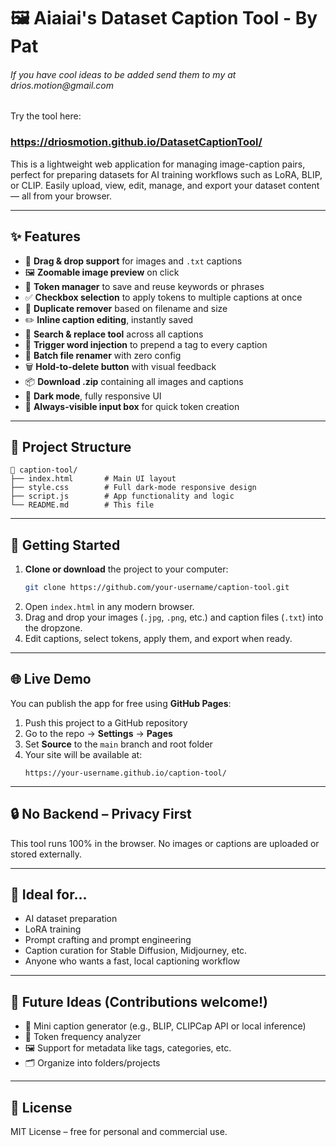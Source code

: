 # 🖼️ Aiaiai's Dataset Caption Tool - By Pat 

###### _If you have cool ideas to be added send them to my at drios.motion@gmail.com_

Try the tool here: 

### https://driosmotion.github.io/DatasetCaptionTool/

This is a lightweight web application for managing image-caption pairs, perfect for preparing datasets for AI training workflows such as LoRA, BLIP, or CLIP. Easily upload, view, edit, manage, and export your dataset content — all from your browser.

---

## ✨ Features

- 📁 **Drag & drop support** for images and `.txt` captions  
- 🖼️ **Zoomable image preview** on click  
- 🧠 **Token manager** to save and reuse keywords or phrases  
- ✅ **Checkbox selection** to apply tokens to multiple captions at once  
- 🧹 **Duplicate remover** based on filename and size  
- ✏️ **Inline caption editing**, instantly saved  
- 🔁 **Search & replace tool** across all captions  
- 🚀 **Trigger word injection** to prepend a tag to every caption  
- 🔄 **Batch file renamer** with zero config  
- 🗑️ **Hold-to-delete button** with visual feedback  
- 📦 **Download .zip** containing all images and captions  
- 🌙 **Dark mode**, fully responsive UI  
- 📌 **Always-visible input box** for quick token creation  

---

## 📁 Project Structure

```
📁 caption-tool/
├── index.html       # Main UI layout
├── style.css        # Full dark-mode responsive design
├── script.js        # App functionality and logic
└── README.md        # This file
```

---

## 🚀 Getting Started

1. **Clone or download** the project to your computer:
   ```bash
   git clone https://github.com/your-username/caption-tool.git
   ```
2. Open `index.html` in any modern browser.
3. Drag and drop your images (`.jpg`, `.png`, etc.) and caption files (`.txt`) into the dropzone.
4. Edit captions, select tokens, apply them, and export when ready.

---

## 🌐 Live Demo

You can publish the app for free using **GitHub Pages**:

1. Push this project to a GitHub repository
2. Go to the repo → **Settings** → **Pages**
3. Set **Source** to the `main` branch and root folder
4. Your site will be available at:
   ```
   https://your-username.github.io/caption-tool/
   ```

---

## 🔒 No Backend – Privacy First

This tool runs 100% in the browser. No images or captions are uploaded or stored externally.

---

## 🧠 Ideal for...

- AI dataset preparation
- LoRA training
- Prompt crafting and prompt engineering
- Caption curation for Stable Diffusion, Midjourney, etc.
- Anyone who wants a fast, local captioning workflow

---

## 📌 Future Ideas (Contributions welcome!)

- 🤖 Mini caption generator (e.g., BLIP, CLIPCap API or local inference)
- 🧮 Token frequency analyzer
- 🖼️ Support for metadata like tags, categories, etc.
- 🗂️ Organize into folders/projects

---

## 📜 License

MIT License – free for personal and commercial use.
